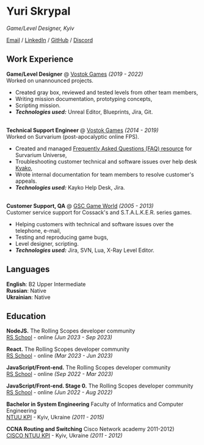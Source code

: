 # Yuri Skrypal

_Game/Level Designer, Kyiv_ <br>

[Email](mailto:yjura@protonmail.com) / [LinkedIn](https://www.linkedin.com/in/yuriy-skrypal-580a84ab/) / [GitHub](https://github.com/Sepulator/) / [Discord](https://discord.com/users/Sepul#8288)

## Work Experience

**Game/Level Designer** @ [Vostok Games](https://vostokgames.com/home/en) _(2019 - 2022)_ <br>
Worked on unannounced projects.
  - Created gray box, reviewed and tested levels from other team members,
  - Writing mission documentation, prototyping concepts,
  - Scripting mission.
  - **_Technologies used:_** Unreal Editor, Blueprints, Jira, Git.
<br><br>

**Technical Support Engineer** @ [Vostok Games](https://vostokgames.com/home/en) _(2014 - 2019)_ <br>
Worked on Survarium (post-apocalyptic online FPS).
  - Created and managed [Frequently Asked Questions (FAQ) resource](https://web.archive.org/web/20220526211538/https://support.survarium.com/index.php?/en) for Survarium Universe,
  - Troubleshooting customer technical and software issues over help desk [Kyako](https://kayako.com/),
  - Wrote internal documentation for team members to resolve customer's appeals.
  - **_Technologies used:_** Kayko Help Desk, Jira.
<br><br>

**Customer Support, QA** @ [GSC Game World](https://www.gsc-game.com/) _(2005 - 2013)_ <br>
Customer service support for Cossack's and S.T.A.L.K.E.R. series games.
  - Helping customers with technical and software issues over the telephone, e-mail,
  - Testing and reproducing game bugs,
  - Level designer, scripting.
  - **_Technologies used:_**  Jira, SVN, Lua, X-Ray Level Editor.

## Languages

**English**: B2 Upper Intermediate <br>
**Russian**: Native <br>
**Ukrainian**: Native <br>

## Education
**NodeJS.** The Rolling Scopes developer community<br>
[RS School](https://app.rs.school/certificate/eqbpm115) - online _(Jun 2023 - Sep 2023)_ <br>

**React.** The Rolling Scopes developer community<br>
[RS School](https://app.rs.school/certificate/22fp108v) - online _(Mar 2023 - Jun 2023)_ <br>

**JavaScript/Front-end.** The Rolling Scopes developer community<br>
[RS School](https://app.rs.school/certificate/054vr8aa) - online _(Sep 2022 - Mar 2023)_ <br>

**JavaScript/Front-end. Stage 0.** The Rolling Scopes developer community<br>
[RS School](https://app.rs.school/certificate/988iuew1/) - online _(Jun 2022 - Aug 2022)_ <br>

**Bachelor in System Engineering** Faculty of Informatics and Computer Engineering<br>
[NTUU KPI](https://kpi.ua/en/fiot) - Kyiv, Ukraine _(2011 - 2015)_

**CCNA Routing and Switching** Cisco Network academy 2011-2012)<br>
[CISCO NTUU KPI](https://kpi.ua/cisco-photo) - Kyiv, Ukraine _(2011 - 2012)_

